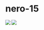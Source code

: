 # nero-15

<a href="https://github-readme-stats.vercel.app/api?username=nero-15&theme=gotham">
  <img align="left" src="https://github-readme-stats.vercel.app/api?username=nero-15&theme=gotham" />
</a>
<a href="https://github-readme-stats.vercel.app/api/top-langs/?username=nero-15&theme=gotham&layout=compact">
  <img align="left" src="https://github-readme-stats.vercel.app/api/top-langs/?username=nero-15&theme=gotham&layout=compact" />
</a>
